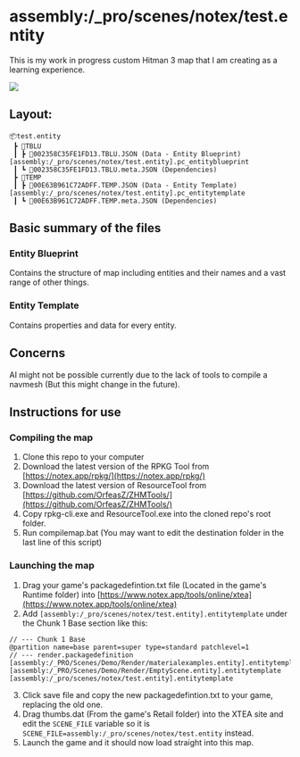 # assembly:/_pro/scenes/notex/test.entity
This is my work in progress custom Hitman 3 map that I am creating as a learning experience.

![](https://i.notex.app/7wOEs)

## Layout:
```
📦test.entity
 ┣ 📂TBLU
 ┃ ┣ 📜002358C35FE1FD13.TBLU.JSON (Data - Entity Blueprint) [assembly:/_pro/scenes/notex/test.entity].pc_entityblueprint
 ┃ ┗ 📜002358C35FE1FD13.TBLU.meta.JSON (Dependencies)
 ┣ 📂TEMP
 ┃ ┣ 📜00E63B961C72ADFF.TEMP.JSON (Data - Entity Template) [assembly:/_pro/scenes/notex/test.entity].pc_entitytemplate
 ┃ ┗ 📜00E63B961C72ADFF.TEMP.meta.JSON (Dependencies)
 ```

## Basic summary of the files
### Entity Blueprint
Contains the structure of map including entities and their names and a vast range of other things.

### Entity Template
Contains properties and data for every entity.

## Concerns
AI might not be possible currently due to the lack of tools to compile a navmesh (But this might change in the future).

## Instructions for use
### Compiling the map
1. Clone this repo to your computer
2. Download the latest version of the RPKG Tool from [https://notex.app/rpkg/](https://notex.app/rpkg/)
3. Download the latest version of ResourceTool from [https://github.com/OrfeasZ/ZHMTools/](https://github.com/OrfeasZ/ZHMTools/)
4. Copy rpkg-cli.exe and ResourceTool.exe into the cloned repo's root folder.
5. Run compilemap.bat (You may want to edit the destination folder in the last line of this script)

### Launching the map
1. Drag your game's packagedefintion.txt file (Located in the game's Runtime folder) into [https://www.notex.app/tools/online/xtea](https://www.notex.app/tools/online/xtea)
2. Add `[assembly:/_pro/scenes/notex/test.entity].entitytemplate` under the Chunk 1 Base section like this:
```
// --- Chunk 1 Base
@partition name=base parent=super type=standard patchlevel=1
// --- render.packagedefinition
[assembly:/_PRO/Scenes/Demo/Render/materialexamples.entity].entitytemplate
[assembly:/_PRO/Scenes/Demo/Render/EmptyScene.entity].entitytemplate
[assembly:/_pro/scenes/notex/test.entity].entitytemplate
```
3. Click save file and copy the new packagedefintion.txt to your game, replacing the old one.
4. Drag thumbs.dat (From the game's Retail folder) into the XTEA site and edit the `SCENE_FILE` variable so it is `SCENE_FILE=assembly:/_pro/scenes/notex/test.entity` instead.
5. Launch the game and it should now load straight into this map.